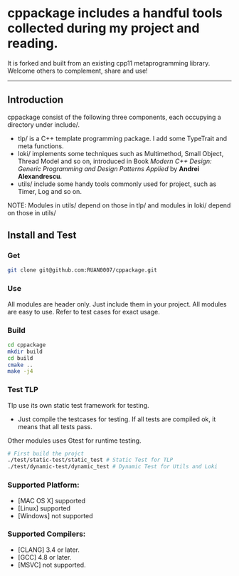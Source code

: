 # cppackage includes a handful tools collected during my project and reading. 

It is forked and built from an existing cpp11 metaprogramming library. 
Welcome others to complement, share and use!
***

## Introduction
cppackage consist of the following three components, each occupying a directory under include/.

* tlp/ is a C\++ template programming package. I add some TypeTrait and meta functions. 
* loki/ implements some techniques such as Multimethod, Small Object, Thread Model and so on, introduced in Book *Modern C++ Design: Generic Programming and Design Patterns Applied* by **Andrei Alexandrescu**.
* utils/ include some handy tools commonly used for project, such as Timer, Log and so on. 

NOTE: Modules in utils/ depend on those in tlp/ and modules in loki/ depend on those in utils/ 
## Install and Test
### Get 

~~~ bash
git clone git@github.com:RUAN0007/cppackage.git
~~~

### Use
All modules are header only. Just include them in your project. 
All modules are easy to use. Refer to test cases for exact usage. 

### Build

~~~bash
cd cppackage
mkdir build
cd build
cmake ..
make -j4
~~~

### Test TLP

Tlp use its own static test framework for testing.
* Just compile the testcases for testing. If all tests are compiled ok, it means that all tests pass.

Other modules uses Gtest for runtime testing. 

~~~ bash
# First build the projct
./test/static-test/static_test # Static Test for TLP
./test/dynamic-test/dynamic_test # Dynamic Test for Utils and Loki
~~~

### Supported Platform:

- [MAC OS X] supported
- [Linux] supported
- [Windows] not supported

### Supported Compilers:

- [CLANG] 3.4 or later.
- [GCC] 4.8 or later.
- [MSVC] not supported.
